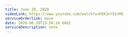 ```yaml
---
title: June 28, 2020
videoLink: https://www.youtube.com/watch?v=FEK3nY9InMU
serviceOrderlink: none
date: 2020-06-28T23:58:14.686Z
serviceDescription: none
---
```

